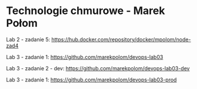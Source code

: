 # Technologie chmurowe - Marek Połom

Lab 2 - zadanie 5:
    https://hub.docker.com/repository/docker/mpolom/node-zad4

Lab 3 - zadanie 1:
    https://github.com/marekpolom/devops-lab03

Lab 3 - zadanie 2 - dev:
    https://github.com/marekpolom/devops-lab03-dev

Lab 3 - zadanie 1:
    https://github.com/marekpolom/devops-lab03-prod